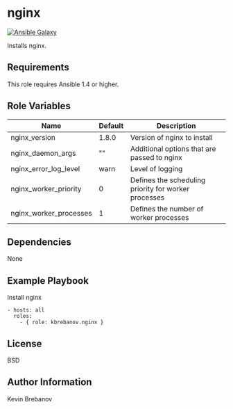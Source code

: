 nginx
=====

[![Ansible Galaxy](https://img.shields.io/badge/galaxy-kbrebanov.nginx-660198.svg)](https://galaxy.ansible.com/list#/roles/4966)

Installs nginx.

Requirements
------------

This role requires Ansible 1.4 or higher.

Role Variables
--------------

| Name                            | Default                  | Description |
|---------------------------------|--------------------------|-------------|
| nginx_version                   | 1.8.0                    | Version of nginx to install                   |
| nginx_daemon_args               | ""                       | Additional options that are passed to nginx
| nginx_error_log_level           | warn                     | Level of logging
| nginx_worker_priority           | 0                        | Defines the scheduling priority for worker processes |
| nginx_worker_processes          | 1                        | Defines the number of worker processes


Dependencies
------------

None

Example Playbook
----------------

Install nginx
```
- hosts: all
  roles:
    - { role: kbrebanov.nginx }
```

License
-------

BSD

Author Information
------------------

Kevin Brebanov
